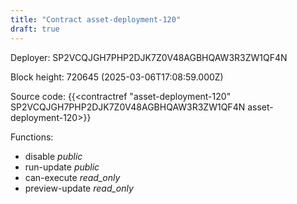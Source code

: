 ```yaml
---
title: "Contract asset-deployment-120"
draft: true
---
```

Deployer: SP2VCQJGH7PHP2DJK7Z0V48AGBHQAW3R3ZW1QF4N


 



Block height: 720645 (2025-03-06T17:08:59.000Z)

Source code: {{<contractref "asset-deployment-120" SP2VCQJGH7PHP2DJK7Z0V48AGBHQAW3R3ZW1QF4N asset-deployment-120>}}

Functions:

* disable _public_
* run-update _public_
* can-execute _read_only_
* preview-update _read_only_
